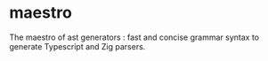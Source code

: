 # maestro

The maestro of ast generators : fast and concise grammar syntax to generate Typescript and Zig parsers.
